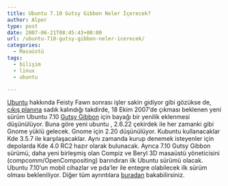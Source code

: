 ```yaml
---
title: Ubuntu 7.10 Gutsy Gibbon Neler İçerecek?
author: Alper
type: post
date: 2007-06-21T08:45:43+00:00
url: /ubuntu-710-gutsy-gibbon-neler-icerecek/
categories:
  - Masaüstü
tags:
  - bilişim
  - linux
  - ubuntu

---
```

[Ubuntu][1] hakkında Feisty Fawn sonrası işler sakin gidiyor gibi gözükse de, [çıkış planına][2] sadık kalındığı takdirde, 18 Ekim 2007&#8217;de çıkması beklenen yeni sürüm Ubuntu 7.10 [Gutsy Gibbon][3] için bayağı bir yenilik eklenmesi düşünülüyor. Buna göre yeni ubuntu , 2.6.22 çekirdek ile her zamanki gibi Gnome yüklü gelecek. Gnome için 2.20 düşünülüyor. Kubuntu kullanacaklar Kde 3.5.7 ile karşılaşacaklar. Aynı zamanda kurup denemek isteyenler için depolarda Kde 4.0 RC2 hazır olarak bulunacak. Ayrıca 7.10 Gutsy Gibbon sürümü, daha yeni birleşmiş olan Compiz ve Beryl 3D masaüstü yöneticisini (compcomm/OpenCompositing) barındıran ilk Ubuntu sürümü olacak. Ubuntu 7.10&#8217;un mobil cihazlar ve pda&#8217;ler ile entegre olabilecek ilk sürüm olması bekleniliyor. Diğer tüm ayrıntılara [buradan][4] bakabilirsiniz.

 [1]: http://www.ubuntu.com/
 [2]: https://wiki.ubuntu.com/GutsyReleaseSchedule
 [3]: https://www.murekkep.org/ubuntu-yeni-surumu-duyurdu-gutsy-gibbon-257
 [4]: https://lists.ubuntu.com/archives/ubuntu-devel-announce/2007-June/000304.html
